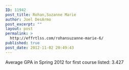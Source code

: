 ```yaml
---
ID: 11942
post_title: Rohan,Suzanne Marie
author: Joel DesArmo
post_excerpt: ""
layout: post
permalink: >
  http://effrtlss.com/rohansuzanne-marie-6/
published: true
post_date: 2012-11-02 20:49:43
---
```

<p>Average GPA in Spring 2012 for first course listed: 3.427</p>